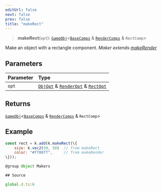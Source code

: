 ```yaml
---
editUrl: false
next: false
prev: false
title: "makeRect"
---
```


> **makeRect**(`opt`): [`GameObj`](https://kaboomjs.com/#GameObj)\<[`BaseComps`](/api/type-aliases/basecomps/) & [`RenderComps`](/api/type-aliases/rendercomps/) & `RectComp`\>

Make an object with a rectangle component.
*Maker extends [makeRender](../../../../../api/functions/makerender)*

## Parameters

| Parameter | Type |
| :------ | :------ |
| `opt` | [`ObjOpt`](/api/type-aliases/objopt/) & [`RenderOpt`](/api/type-aliases/renderopt/) & [`RectOpt`](/api/type-aliases/rectopt/) |

## Returns

[`GameObj`](https://kaboomjs.com/#GameObj)\<[`BaseComps`](/api/type-aliases/basecomps/) & [`RenderComps`](/api/type-aliases/rendercomps/) & `RectComp`\>

## Example

```js
const rect = k.add(k.makeRect(\{
    size: k.vec2(50, 50)  // from makeRect
    color: "#ff00ff",     // from makeRender
\}));

@group Object Makers

## Source

global.d.ts:6
